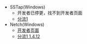 * SSTap(Windows)
	* 开发者已停更，找不到开发者页面
	* [分流1](https://cowtransfer.com/s/f909863b4af348)
* Netch(Windows)
	* [开发者页面](https://github.com/NetchX/Netch/releases)
	* [分流1 1.4.12](https://cowtransfer.com/s/be3166a04ebd4e)
